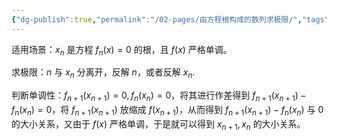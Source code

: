 ```yaml
---
{"dg-publish":true,"permalink":"/02-pages/由方程根构成的数列求极限/","tags":["personal/blog","高等数学/极限"]}
---
```


适用场景：$\displaystyle x_{n}$ 是方程 $\displaystyle f_{n}(x)=0$ 的根，且 $\displaystyle f(x)$ 严格单调。

求极限：$n$ 与 $\displaystyle x_{n}$ 分离开，反解 $n$，或者反解 $\displaystyle x_{n}$.

判断单调性：$\displaystyle f_{n+1}(x_{n+1})=0,f_{n}(x_{n})=0$，将其进行作差得到 $\displaystyle f_{n+1}(x_{n+1})-f_{n}(x_{n})=0$，将 $\displaystyle f_{n+1}(x_{n+1})$ 放缩成 $\displaystyle f(x_{n+1})$，从而得到 $\displaystyle f_{n+1}(x_{n+1})-f_{n}(x_{n})$ 与 $0$ 的大小关系，又由于 $\displaystyle f(x)$ 严格单调，于是就可以得到 $\displaystyle x_{n+1},x_{n}$ 的大小关系。